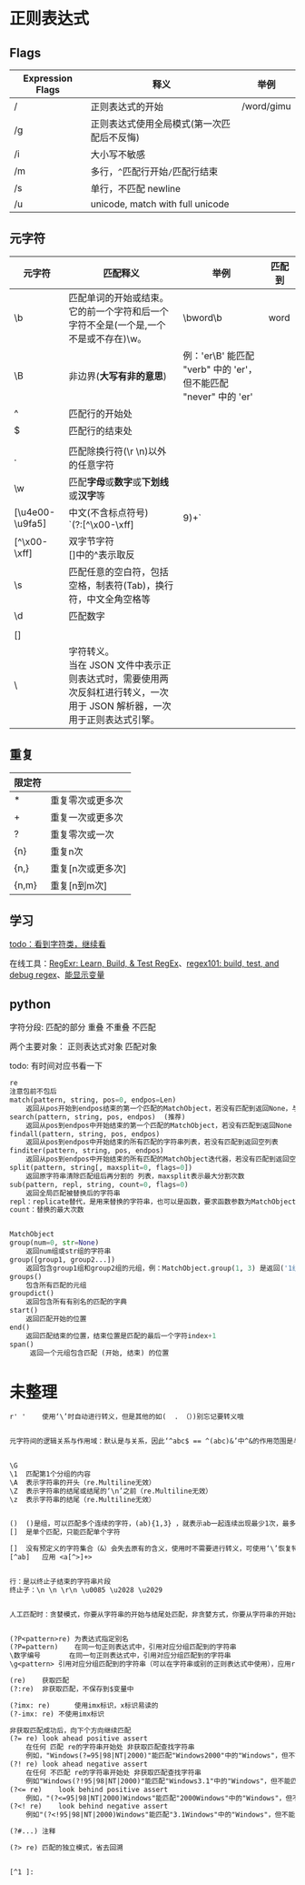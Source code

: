 # 正则表达式



## Flags

| Expression Flags | 释义                                       | 举例       |
| ---------------- | ------------------------------------------ | ---------- |
| /                | 正则表达式的开始                           | /word/gimu |
| /g               | 正则表达式使用全局模式(第一次匹配后不反悔) |            |
| /i               | 大小写不敏感                               |            |
| /m               | 多行，`^`匹配行开始`/`匹配行结束           |            |
| /s               | 单行，不匹配 newline                       |            |
| /u               | unicode, match with full unicode           |            |



## 元字符

| 元字符          | 匹配释义                                                     | 举例                                                         | 匹配到 |
| --------------- | ------------------------------------------------------------ | ------------------------------------------------------------ | ------ |
| \b              | 匹配单词的开始或结束。它的前一个字符和后一个字符不全是(一个是,一个不是或不存在)\w。 | \bword\b                                                     | word   |
| \B              | 非边界(**大写有非的意思**)                                   | 例：'er\B' 能匹配 "verb" 中的 'er'，但不能匹配 "never" 中的 'er' |        |
| ^               | 匹配行的开始处                                               |                                                              |        |
| $               | 匹配行的结束处                                               |                                                              |        |
|                 |                                                              |                                                              |        |
| .               | 匹配除换行符(\r \n)以外的任意字符                            |                                                              |        |
| \w              | 匹配**字母**或**数字**或**下划线**或**汉字**等               |                                                              |        |
| [\u4e00-\u9fa5] | 中文(不含标点符号)<br />`(?:[^\x00-\xff]|9)+`                |                                                              |        |
| [^\x00-\xff]    | 双字节字符<br />[]中的^表示取反                              |                                                              |        |
| \s              | 匹配任意的空白符，包括空格，制表符(Tab)，换行符，中文全角空格等 |                                                              |        |
| \d              | 匹配数字                                                     |                                                              |        |
|                 |                                                              |                                                              |        |
| []              |                                                              |                                                              |        |
| \               | 字符转义。<br />当在 JSON 文件中表示正则表达式时，需要使用两次反斜杠进行转义，一次用于 JSON 解析器，一次用于正则表达式引擎。 |                                                              |        |



## 重复

| 限定符 |                   |
| ------ | ----------------- |
| *      | 重复零次或更多次  |
| +      | 重复一次或更多次  |
| ?      | 重复零次或一次    |
| {n}    | 重复n次           |
| {n,}   | 重复[n次或更多次] |
| {n,m}  | 重复[n到m次]      |



## 学习

[todo：看到字符类，继续看](https://www.zhihu.com/question/20197998)

在线工具：[RegExr: Learn, Build, & Test RegEx](https://regexr.com/)、[regex101: build, test, and debug regex](https://regex101.com/)、[能显示变量](https://deerchao.cn/tools/wegester/)



## python

字符分段:
	匹配的部分
		重叠
		不重叠
	不匹配

两个主要对象：
	正则表达式对象
	匹配对象

todo: 有时间对应书看一下

```python
re
注意包前不包后
match(pattern, string, pos=0, endpos=Len)
	返回从pos开始到endpos结束的第一个匹配的MatchObject，若没有匹配到返回None，与search的区别是，match是一定重0位置开始的
search(pattern, string, pos, endpos)  (推荐)
	返回从pos到endpos中开始结束的第一个匹配的MatchObject，若没有匹配到返回None
findall(pattern, string, pos, endpos)
	返回从pos到endpos中开始结束的所有匹配的字符串列表，若没有匹配到返回空列表
finditer(pattern, string, pos, endpos)
	返回从pos到endpos中开始结束的所有匹配的MatchObject迭代器，若没有匹配到返回空迭代器
split(pattern, string[, maxsplit=0, flags=0])
	返回原字符串清除匹配组后再分割的 列表，maxsplit表示最大分割次数
sub(pattern, repl, string, count=0, flags=0)
	返回全局匹配被替换后的字符串
repl：replicate替代，是用来替换的字符串，也可以是函数，要求函数参数为MatchObject ，函数返回为str类型
count：替换的最大次数


MatchObject
group(num=0, str=None)
	返回num组或str组的字符串
group([group1, group2...])
	返回包含group1组和group2组的元组，例：MatchObject.group(1, 3) 是返回('1组', '3组')
groups()
	包含所有匹配的元组
groupdict()
	返回包含所有有别名的匹配的字典
start() 
	返回匹配开始的位置
end() 
	返回匹配结束的位置，结束位置是匹配的最后一个字符index+1
span()
	 返回一个元组包含匹配 (开始, 结束) 的位置
```



# 未整理

```txt
r' '	使用‘\’时自动进行转义，但是其他的如(  . （）)别忘记要转义哦


元字符间的逻辑关系与作用域：默认是与关系，因此‘^abc$ == ^(abc)&’中^&的作用范围是与上的全部元字符


\G
\1	匹配第1个分组的内容
\A	表示字符串的开头（re.Multiline无效）
\Z	表示字符串的结尾或结尾的‘\n’之前（re.Multiline无效）
\z	表示字符串的结尾（re.Multiline无效）


()	()是组，可以匹配多个连续的字符，(ab){1,3} ，就表示ab一起连续出现最少1次，最多3次。
[]	是单个匹配，只能匹配单个字符

[]	没有预定义的字符集合（&）会失去原有的含义，使用时不需要进行转义，可使用‘\’恢复特殊字符的含义
[^ab]	应用 <a[^>]+>


行：是以终止子结束的字符串片段
终止子：\n \n \r\n \u0085 \u2028 \u2029


人工匹配时：贪婪模式，你要从字符串的开始与结尾处匹配，非贪婪方式，你要从字符串的开始出匹配


(?P<pattern>re)	为表达式指定别名
(?P=pattern)	在同一句正则表达式中，引用对应分组匹配到的字符串
\数字编号		在同一句正则表达式中，引用对应分组匹配到的字符串
\g<pattern>	引用对应分组匹配到的字符串（可以在字符串或别的正则表达式中使用），应用rest = re.sub(r'(?P<A>\d)', '<\g<A>>', 'a1b2c3d')，返回a<1>b<2>c<3>d

(re)	获取匹配
(?:re)	非获取匹配，不保存到$变量中

(?imx: re)		使用imx标识，x标识易读的
(?-imx: re)	不使用imx标识

非获取匹配成功后，向下个方向继续匹配
(?= re)	look ahead positive assert
	在任何 匹配 re的字符串开始处 非获取匹配查找字符串
	例如，"Windows(?=95|98|NT|2000)"能匹配"Windows2000"中的"Windows"，但不能匹配"Windows3.1"中的"Windows"
(?! re)	look ahead negative assert
	在任何 不匹配 re的字符串开始处 非获取匹配查找字符串
	例如"Windows(?!95|98|NT|2000)"能匹配"Windows3.1"中的"Windows"，但不能匹配"Windows2000"中的"Windows"
(?<= re)	look behind positive assert
	例如，"(?<=95|98|NT|2000)Windows"能匹配"2000Windows"中的"Windows"，但不能匹配"3.1Windows"中的"Windows"
(?<! re)	look behind negative assert
	例如"(?<!95|98|NT|2000)Windows"能匹配"3.1Windows"中的"Windows"，但不能匹配"2000Windows"中的"Windows"

(?#...)	注释

(?> re)	匹配的独立模式，省去回溯


[^1 ]: 
```